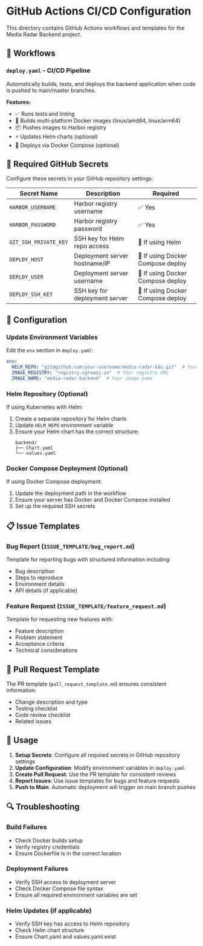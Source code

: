 # GitHub Actions CI/CD Configuration

This directory contains GitHub Actions workflows and templates for the Media Radar Backend project.

## 🚀 Workflows

### `deploy.yaml` - CI/CD Pipeline
Automatically builds, tests, and deploys the backend application when code is pushed to main/master branches.

**Features:**
- ✅ Runs tests and linting
- 🐳 Builds multi-platform Docker images (linux/amd64, linux/arm64)
- 📦 Pushes images to Harbor registry
- ⚡ Updates Helm charts (optional)
- 🚀 Deploys via Docker Compose (optional)

## 🔧 Required GitHub Secrets

Configure these secrets in your GitHub repository settings:

| Secret Name | Description | Required |
|-------------|-------------|----------|
| `HARBOR_USERNAME` | Harbor registry username | ✅ Yes |
| `HARBOR_PASSWORD` | Harbor registry password | ✅ Yes |
| `GIT_SSH_PRIVATE_KEY` | SSH key for Helm repo access | 🔄 If using Helm |
| `DEPLOY_HOST` | Deployment server hostname/IP | 🔄 If using Docker Compose deploy |
| `DEPLOY_USER` | Deployment server username | 🔄 If using Docker Compose deploy |
| `DEPLOY_SSH_KEY` | SSH key for deployment server | 🔄 If using Docker Compose deploy |

## 📝 Configuration

### Update Environment Variables
Edit the `env` section in `deploy.yaml`:

```yaml
env:
  HELM_REPO: "git@github.com:your-username/media-radar-k8s.git"  # Your Helm repo
  IMAGE_REGISTRY: "registry.cgraaaj.in"  # Your registry URL
  IMAGE_NAME: "media-radar-backend"  # Your image name
```

### Helm Repository (Optional)
If using Kubernetes with Helm:
1. Create a separate repository for Helm charts
2. Update `HELM_REPO` environment variable
3. Ensure your Helm chart has the correct structure:
   ```
   backend/
   ├── Chart.yaml
   └── values.yaml
   ```

### Docker Compose Deployment (Optional)
If using Docker Compose deployment:
1. Update the deployment path in the workflow
2. Ensure your server has Docker and Docker Compose installed
3. Set up the required SSH secrets

## 📋 Issue Templates

### Bug Report (`ISSUE_TEMPLATE/bug_report.md`)
Template for reporting bugs with structured information including:
- Bug description
- Steps to reproduce
- Environment details
- API details (if applicable)

### Feature Request (`ISSUE_TEMPLATE/feature_request.md`)
Template for requesting new features with:
- Feature description
- Problem statement
- Acceptance criteria
- Technical considerations

## 📄 Pull Request Template

The PR template (`pull_request_template.md`) ensures consistent information:
- Change description and type
- Testing checklist
- Code review checklist
- Related issues

## 🎯 Usage

1. **Setup Secrets**: Configure all required secrets in GitHub repository settings
2. **Update Configuration**: Modify environment variables in `deploy.yaml`
3. **Create Pull Request**: Use the PR template for consistent reviews
4. **Report Issues**: Use issue templates for bugs and feature requests
5. **Push to Main**: Automatic deployment will trigger on main branch pushes

## 🔍 Troubleshooting

### Build Failures
- Check Docker buildx setup
- Verify registry credentials
- Ensure Dockerfile is in the correct location

### Deployment Failures
- Verify SSH access to deployment server
- Check Docker Compose file syntax
- Ensure all required environment variables are set

### Helm Updates (if applicable)
- Verify SSH key has access to Helm repository
- Check Helm chart structure
- Ensure Chart.yaml and values.yaml exist 